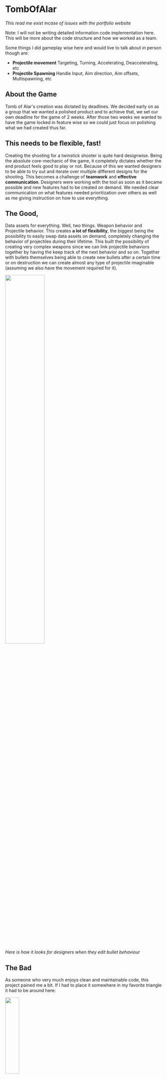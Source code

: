 # TombOfAlar

_This read me exist incase of issues with the portfolio website_

Note: I will not be writing detailed information code implementation here. This will be more about the code structure and how we worked as a team.

Some things I did gameplay wise here and would live to talk about in person though are: 

  - **Projectile movement**
Targeting, Turning, Accelerating, Deaccelerating, etc
  - **Projectile Spawning**
Handle Input, Aim direction, Aim offsets, Multispawning, etc

## About the Game
Tomb of Alar's creation was dictated by deadlines. We decided early on as a group that we wanted a polished product and to achieve that, we set our own deadline for the game of 2 weeks. After those two weeks we wanted to have the game locked in feature wise so we could just focus on polishing what we had created thus far.

## This needs to be flexible, fast!
Creating the shooting for a twinstick shooter is quite hard designwise. Being the absolute core-mechanic of the game, it completely dictates whether the end product feels good to play or not. Because of this we wanted designers to be able to try out and iterate over multiple different designs for the shooting. This becomes a challenge of **teamwork** and **effective communication**. Designers were working with the tool as soon as it became possible and new features had to be created on demand. We needed clear communication on what features needed prioritization over others as well as me giving instruction on how to use everything. 

## The Good, 

Data assets for everything. Well, two things. Weapon behavior and Projectile behavior. This creates **a lot of flexibility**, the biggest being the possibility to easily swap data assets on demand, completely changing the behavior of projectiles during their lifetime. This built the possibility of creating very complex weapons since we can link projectile behaviors together by having the keep track of the next behavior and so on. Together with bullets themselves being able to create new bullets after a certain time or on destruction we can create almost any type of projectile imaginable (assuming we also have the movement required for it).


<img src="https://github.com/LostmyCigar/TombOfAlar/assets/60781151/3129e540-3349-48fe-91f4-d7798e39b447" width=50% height=55%>

_Here is how it looks for designers when they edit bullet behaviour_


## The Bad 
As someone who very much enjoys clean and maintainable code, this project pained me a bit. If I had to place it somewhere in my favorite triangle it had to be around here: 

<img src="https://github.com/LostmyCigar/TombOfAlar/assets/60781151/93463e52-2592-4d97-92a0-e201bcfa4599" align="center" width=30% height=25%>

A big chunk of the code is in the same few files and it would be hard for someone who hasn't worked in them to just jump in and take over.

I will not go into details of stuff I do not like with my code (This is a portfolio after all) but instead I'll move to a chapter that is closely related to mistakes. 

## and The Ugly
**_Actually Learnings, but that doesn't make a movie reference_**

_You can always skip this part and go straight into the **Vanagandr** tab, as that is the result of my learnings here._ 

I'll start off by saying that I do not regret my fast made spaghetti. It was what the project required and it works bug free (to the best of our knowledge). But towards the end of the project I felt how the code was beginning to catch up to me and would need a complete rewrite. 

In my previous projects I’ve always tried to do a more component-based structure of the code and this project solidified that approach for me even more. C++ was created for a reason. A weapon class should maybe handle when we shoot and what we shoot, but does it really need to know every single detail. Pack those down into small classes and let them handle themselves. The weapon class can handle a few abstract parent classes instead and tell them when to do their stuff.


## Working with Designers
As soon as designers could start working with shooting I created a small guide on how it all worked and how to create new “weapons” in blueprints. This was so that designers could have something to follow while working and did not require me to repeat explanations multiple times. After a while this guide became outdated, but at that point everyone working with weapons had a grasp on how they worked so that it was no longer needed. 

![ToA_BlueprintGuide](https://github.com/LostmyCigar/TombOfAlar/assets/60781151/1d67339c-cb65-413f-9918-c10dcc36388b)

